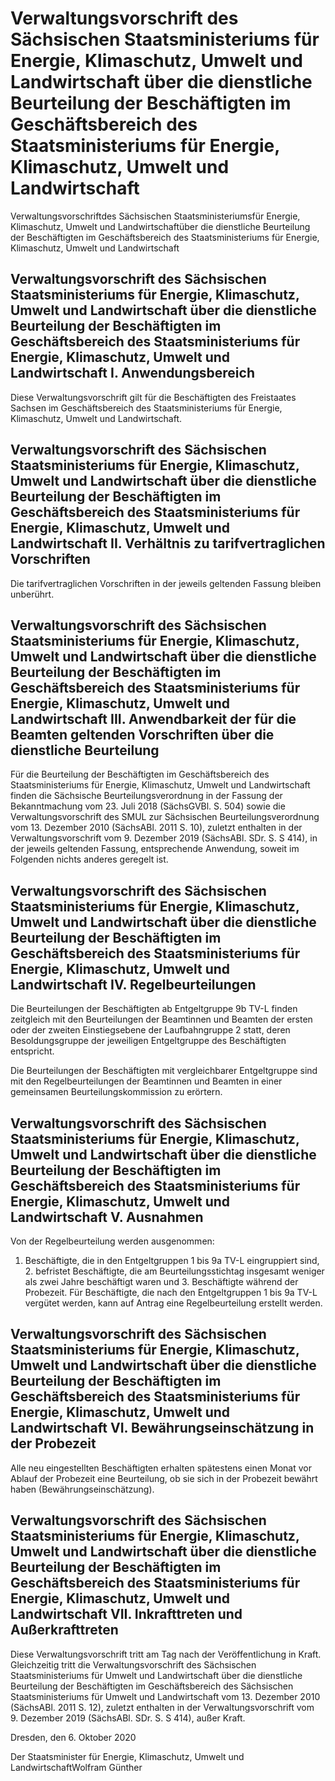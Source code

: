 # Verwaltungsvorschrift des Sächsischen Staatsministeriums für Energie, Klimaschutz, Umwelt und Landwirtschaft über die dienstliche Beurteilung der Beschäftigten im Geschäftsbereich des Staatsministeriums für Energie, Klimaschutz, Umwelt und Landwirtschaft

Verwaltungsvorschriftdes Sächsischen Staatsministeriumsfür Energie, Klimaschutz, Umwelt und Landwirtschaftüber die dienstliche Beurteilung der Beschäftigten im Geschäftsbereich des Staatsministeriums für Energie, Klimaschutz, Umwelt und Landwirtschaft

## Verwaltungsvorschrift des Sächsischen Staatsministeriums für Energie, Klimaschutz, Umwelt und Landwirtschaft über die dienstliche Beurteilung der Beschäftigten im Geschäftsbereich des Staatsministeriums für Energie, Klimaschutz, Umwelt und Landwirtschaft I. Anwendungsbereich

Diese Verwaltungsvorschrift gilt für die Beschäftigten des Freistaates Sachsen im Geschäftsbereich des Staatsministeriums für Energie, Klimaschutz, Umwelt und Landwirtschaft.


## Verwaltungsvorschrift des Sächsischen Staatsministeriums für Energie, Klimaschutz, Umwelt und Landwirtschaft über die dienstliche Beurteilung der Beschäftigten im Geschäftsbereich des Staatsministeriums für Energie, Klimaschutz, Umwelt und Landwirtschaft II. Verhältnis zu tarifvertraglichen Vorschriften

Die tarifvertraglichen Vorschriften in der jeweils geltenden Fassung bleiben unberührt.


## Verwaltungsvorschrift des Sächsischen Staatsministeriums für Energie, Klimaschutz, Umwelt und Landwirtschaft über die dienstliche Beurteilung der Beschäftigten im Geschäftsbereich des Staatsministeriums für Energie, Klimaschutz, Umwelt und Landwirtschaft III. Anwendbarkeit der für die Beamten geltenden Vorschriften über die dienstliche Beurteilung

Für die Beurteilung der Beschäftigten im Geschäftsbereich des Staatsministeriums für Energie, Klimaschutz, Umwelt und Landwirtschaft finden die Sächsische Beurteilungsverordnung in der Fassung der Bekanntmachung vom 23. Juli 2018 (SächsGVBl. S. 504) sowie die Verwaltungsvorschrift des SMUL zur Sächsischen Beurteilungsverordnung vom 13. Dezember 2010 (SächsABl. 2011 S. 10), zuletzt enthalten in der Verwaltungsvorschrift vom 9. Dezember 2019 (SächsABl. SDr. S. S 414), in der jeweils geltenden Fassung, entsprechende Anwendung, soweit im Folgenden nichts anderes geregelt ist.


## Verwaltungsvorschrift des Sächsischen Staatsministeriums für Energie, Klimaschutz, Umwelt und Landwirtschaft über die dienstliche Beurteilung der Beschäftigten im Geschäftsbereich des Staatsministeriums für Energie, Klimaschutz, Umwelt und Landwirtschaft IV. Regelbeurteilungen

Die Beurteilungen der Beschäftigten ab Entgeltgruppe 9b TV-L finden zeitgleich mit den Beurteilungen der Beamtinnen und Beamten der ersten oder der zweiten Einstiegsebene der Laufbahngruppe 2 statt, deren Besoldungsgruppe der jeweiligen Entgeltgruppe des Beschäftigten entspricht.

Die Beurteilungen der Beschäftigten mit vergleichbarer Entgeltgruppe sind mit den Regelbeurteilungen der Beamtinnen und Beamten in einer gemeinsamen Beurteilungskommission zu erörtern.


## Verwaltungsvorschrift des Sächsischen Staatsministeriums für Energie, Klimaschutz, Umwelt und Landwirtschaft über die dienstliche Beurteilung der Beschäftigten im Geschäftsbereich des Staatsministeriums für Energie, Klimaschutz, Umwelt und Landwirtschaft V. Ausnahmen

Von der Regelbeurteilung werden ausgenommen:

1. Beschäftigte, die in den Entgeltgruppen 1 bis 9a TV-L eingruppiert sind, 2. befristet Beschäftigte, die am Beurteilungsstichtag insgesamt weniger als zwei Jahre beschäftigt waren und 3. Beschäftigte während der Probezeit. Für Beschäftigte, die nach den Entgeltgruppen 1 bis 9a TV-L vergütet werden, kann auf Antrag eine Regelbeurteilung erstellt werden.


## Verwaltungsvorschrift des Sächsischen Staatsministeriums für Energie, Klimaschutz, Umwelt und Landwirtschaft über die dienstliche Beurteilung der Beschäftigten im Geschäftsbereich des Staatsministeriums für Energie, Klimaschutz, Umwelt und Landwirtschaft VI. Bewährungseinschätzung in der Probezeit

Alle neu eingestellten Beschäftigten erhalten spätestens einen Monat vor Ablauf der Probezeit eine Beurteilung, ob sie sich in der Probezeit bewährt haben (Bewährungseinschätzung).


## Verwaltungsvorschrift des Sächsischen Staatsministeriums für Energie, Klimaschutz, Umwelt und Landwirtschaft über die dienstliche Beurteilung der Beschäftigten im Geschäftsbereich des Staatsministeriums für Energie, Klimaschutz, Umwelt und Landwirtschaft VII. Inkrafttreten und Außerkrafttreten

Diese Verwaltungsvorschrift tritt am Tag nach der Veröffentlichung in Kraft. Gleichzeitig tritt die Verwaltungsvorschrift des Sächsischen Staatsministeriums für Umwelt und Landwirtschaft über die dienstliche Beurteilung der Beschäftigten im Geschäftsbereich des Sächsischen Staatsministeriums für Umwelt und Landwirtschaft vom 13. Dezember 2010 (SächsABl. 2011 S. 12), zuletzt enthalten in der Verwaltungsvorschrift vom 9. Dezember 2019 (SächsABl. SDr. S. S 414), außer Kraft.

Dresden, den 6. Oktober 2020

Der Staatsminister für Energie, Klimaschutz, Umwelt und LandwirtschaftWolfram Günther


